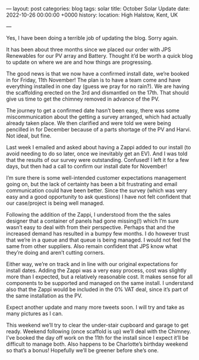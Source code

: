 —
layout: post
categories: blog
tags: solar
title: October Solar Update
date: 2022-10-26 00:00:00 +0000
history:
location: High Halstow, Kent, UK

—

Yes, I have been doing a terrible job of updating the blog. Sorry again. 

It has been about three months since we placed our order with JPS Renewables for our PV array and Battery. Thought it’d be worth a quick blog to update on where we are and how things are progressing.

The good news is that we now have a confirmed install date, we’re booked in for Friday, 11th November! The plan is to have a team come and have everything installed in one day (guess we pray for no rain?). We are having the scaffolding erected on the 3rd and dismantled on the 17th. That should give us time to get the chimney removed in advance of the PV. 

The journey to get a confirmed date hasn’t been easy, there was some miscommunication about the getting a survey arranged, which had actually already taken place. We then clarified and were told we were being pencilled in for December because of a parts shortage of the PV and Harvi. Not ideal, but fine. 

Last week I emailed and asked about having a Zappi added to our install (to avoid needing to do so later, once we inevitably get an EV). And I was told that the results of our survey were outstanding. Confused! I left it for a few days, but then had a call to confirm our install date for November! 

I’m sure there is some well-intended customer expectations management going on, but the lack of certainty has been a bit frustrating and email communication could have been better. Since the survey (which was very easy and a good opportunity to ask questions) I have not felt confident that our case/project is being well managed. 

Following the addition of the Zappi, I understood from the the sales designer that a container of panels had gone missing(!) which I’m sure wasn’t easy to deal with from their perspective. Perhaps that and the increased demand has resulted in a bumpy few months. I do however trust that we’re in a queue and that queue is being managed. I would not feel the same from other suppliers. Also remain confident that JPS know what they’re doing and aren’t cutting corners. 

Either way, we’re on track and in line with our original expectations for install dates. Adding the Zappi was a very easy process, cost was slightly more than I expected, but a relatively reasonable cost. It makes sense for all components to be supported and managed on the same install. I understand also that the Zappi would be included in the 0% VAT deal, since it’s part of the same installation as the PV. 

Expect another update and many more tweets soon. I will try and take as many pictures as I can.

This weekend we’ll try to clear the under-stair cupboard and garage to get ready. Weekend following (once scaffold is up) we’ll deal with the Chimney. I’ve booked the day off work on the 11th for the install since I expect it’ll be difficult to manage both. Also happens to be Charlotte’s birthday weekend so that’s a bonus! Hopefully we’ll be greener before she’s one. 

